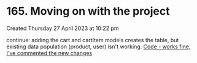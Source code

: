 # 165. Moving on with the project
Created Thursday 27 April 2023 at 10:22 pm

continue: adding the cart and cartItem models creates the table, but existing data population (product, user) isn't working. [Code - works fine, I've commented the new changes](https://github.com/exemplar-codes/online-shop-express-ejs-mvc/commit/e32916953625da75b65621a81792391eabae90d6)